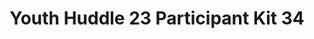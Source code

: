 ---
title: Youth Huddle 23 Participant Kit 34
redirect_to: https://drive.google.com/drive/folders/1zrf728YidyDgGjgEcc-fl43qQ_SS-X5o?usp=share_link
redirect_from: 
  - /YH23Kit-RaphSantos
  - /yh23kit-raphsantos
---